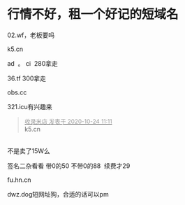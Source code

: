 # 行情不好，租一个好记的短域名


02.wf，老板要吗

k5.cn

ad&nbsp;&nbsp;。 ci&nbsp;&nbsp;280拿走<img id="aimg_eW77A" onclick="zoom(this, this.src, 0, 0, 0)" class="zoom" src="https://cdn.jsdelivr.net/gh/hishis/forum-master/public/images/patch.gif" onmouseover="img_onmouseoverfunc(this)" onload="thumbImg(this)" border="0" alt="" />

36.tf 300拿走

obs.cc 

321.icu有兴趣来

<div class="quote"><blockquote><font size="2"><a href="https://www.hostloc.com/forum.php?mod=redirect&amp;goto=findpost&amp;pid=9344927&amp;ptid=757816" target="_blank"><font color="#999999">收录米店 发表于 2020-10-24 11:11</font></a></font><br />
k5.cn</blockquote></div><br />
不是卖了15W么

签名二杂看看 带0的50 不带0的88&nbsp;&nbsp;续费才29

fu.hn.cn

dwz.dog短网址狗，合适的话可以pm<img src="static/image/smiley/yct/007.gif" smilieid="46" border="0" alt="" />
